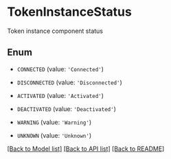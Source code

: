 # TokenInstanceStatus

Token instance component status

## Enum

* `CONNECTED` (value: `'Connected'`)

* `DISCONNECTED` (value: `'Disconnected'`)

* `ACTIVATED` (value: `'Activated'`)

* `DEACTIVATED` (value: `'Deactivated'`)

* `WARNING` (value: `'Warning'`)

* `UNKNOWN` (value: `'Unknown'`)

[[Back to Model list]](../README.md#documentation-for-models) [[Back to API list]](../README.md#documentation-for-api-endpoints) [[Back to README]](../README.md)


